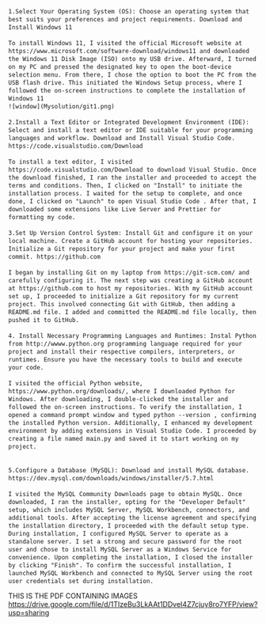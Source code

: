     1.Select Your Operating System (OS): Choose an operating system that best suits your preferences and project requirements. Download and Install Windows 11

    To install Windows 11, I visited the official Microsoft website at https://www.microsoft.com/software-download/windows11 and downloaded the Windows 11 Disk Image (ISO) onto my USB drive. Afterward, I turned on my PC and pressed the designated key to open the boot-device selection menu. From there, I chose the option to boot the PC from the USB flash drive. This initiated the Windows Setup process, where I followed the on-screen instructions to complete the installation of Windows 11
    ![window](Mysolution/git1.png)

    2.Install a Text Editor or Integrated Development Environment (IDE): Select and install a text editor or IDE suitable for your programming languages and workflow. Download and Install Visual Studio Code. https://code.visualstudio.com/Download

    To install a text editor, I visited https://code.visualstudio.com/Download to download Visual Studio. Once the download finished, I ran the installer and proceeded to accept the terms and conditions. Then, I clicked on "Install" to initiate the installation process. I waited for the setup to complete, and once done, I clicked on "Launch" to open Visual Studio Code . After that, I downloaded some extensions like Live Server and Prettier for formatting my code.

    3.Set Up Version Control System: Install Git and configure it on your local machine. Create a GitHub account for hosting your repositories. Initialize a Git repository for your project and make your first commit. https://github.com

    I began by installing Git on my laptop from https://git-scm.com/ and carefully configuring it. The next step was creating a GitHub account at https://github.com to host my repositories. With my GitHub account set up, I proceeded to initialize a Git repository for my current project. This involved connecting Git with GitHub, then adding a README.md file. I added and committed the README.md file locally, then pushed it to GitHub.

    4. Install Necessary Programming Languages and Runtimes: Instal Python from http://wwww.python.org programming language required for your project and install their respective compilers, interpreters, or runtimes. Ensure you have the necessary tools to build and execute your code.

    I visited the official Python website, https://www.python.org/downloads/, where I downloaded Python for Windows. After downloading, I double-clicked the installer and followed the on-screen instructions. To verify the installation, I opened a command prompt window and typed python --version , confirming the installed Python version. Additionally, I enhanced my development environment by adding extensions in Visual Studio Code. I proceeded by creating a file named main.py and saved it to start working on my project.


    5.Configure a Database (MySQL): Download and install MySQL database. https://dev.mysql.com/downloads/windows/installer/5.7.html

    I visited the MySQL Community Downloads page to obtain MySQL. Once downloaded, I ran the installer, opting for the "Developer Default" setup, which includes MySQL Server, MySQL Workbench, connectors, and additional tools. After accepting the license agreement and specifying the installation directory, I proceeded with the default setup type. During installation, I configured MySQL Server to operate as a standalone server. I set a strong and secure password for the root user and chose to install MySQL Server as a Windows Service for convenience. Upon completing the installation, I closed the installer by clicking "Finish". To confirm the successful installation, I launched MySQL Workbench and connected to MySQL Server using the root user credentials set during installation.

THIS IS THE PDF CONTAINING IMAGES
https://drive.google.com/file/d/1TIzeBu3LkAAt1DDveI4Z7cjuy8ro7YFP/view?usp=sharing
